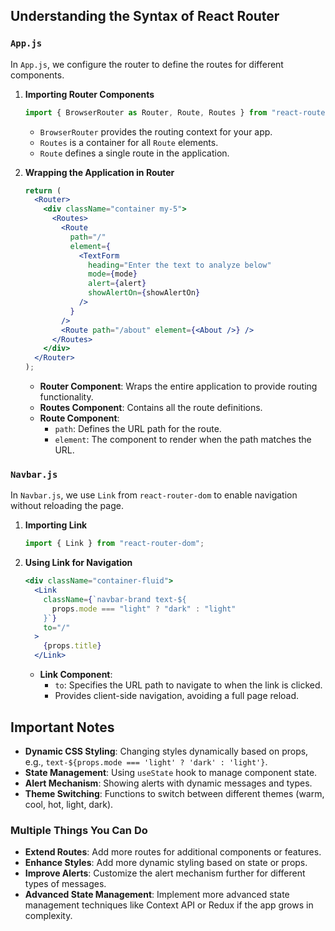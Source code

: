 ## Understanding the Syntax of React Router

### `App.js`

In `App.js`, we configure the router to define the routes for different components.

1. **Importing Router Components**

   ```jsx
   import { BrowserRouter as Router, Route, Routes } from "react-router-dom";
   ```

   - `BrowserRouter` provides the routing context for your app.
   - `Routes` is a container for all `Route` elements.
   - `Route` defines a single route in the application.

2. **Wrapping the Application in Router**

   ```jsx
   return (
     <Router>
       <div className="container my-5">
         <Routes>
           <Route
             path="/"
             element={
               <TextForm
                 heading="Enter the text to analyze below"
                 mode={mode}
                 alert={alert}
                 showAlertOn={showAlertOn}
               />
             }
           />
           <Route path="/about" element={<About />} />
         </Routes>
       </div>
     </Router>
   );
   ```

   - **Router Component**: Wraps the entire application to provide routing functionality.
   - **Routes Component**: Contains all the route definitions.
   - **Route Component**:
     - `path`: Defines the URL path for the route.
     - `element`: The component to render when the path matches the URL.

### `Navbar.js`

In `Navbar.js`, we use `Link` from `react-router-dom` to enable navigation without reloading the page.

1. **Importing Link**

   ```jsx
   import { Link } from "react-router-dom";
   ```

2. **Using Link for Navigation**

   ```jsx
   <div className="container-fluid">
     <Link
       className={`navbar-brand text-${
         props.mode === "light" ? "dark" : "light"
       }`}
       to="/"
     >
       {props.title}
     </Link>

   ```

   - **Link Component**:
     - `to`: Specifies the URL path to navigate to when the link is clicked.
     - Provides client-side navigation, avoiding a full page reload.

## Important Notes

- **Dynamic CSS Styling**: Changing styles dynamically based on props, e.g., `text-${props.mode === 'light' ? 'dark' : 'light'}`.
- **State Management**: Using `useState` hook to manage component state.
- **Alert Mechanism**: Showing alerts with dynamic messages and types.
- **Theme Switching**: Functions to switch between different themes (warm, cool, hot, light, dark).

### Multiple Things You Can Do

- **Extend Routes**: Add more routes for additional components or features.
- **Enhance Styles**: Add more dynamic styling based on state or props.
- **Improve Alerts**: Customize the alert mechanism further for different types of messages.
- **Advanced State Management**: Implement more advanced state management techniques like Context API or Redux if the app grows in complexity.
